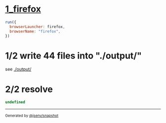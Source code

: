 # [1_firefox](../../dev_errors_snapshots.test.mjs#L99)

```js
run({
  browserLauncher: firefox,
  browserName: "firefox",
})
```

# 1/2 write 44 files into "./output/"

see [./output/](./output/)

# 2/2 resolve

```js
undefined
```

---

<sub>
  Generated by <a href="https://github.com/jsenv/core/tree/main/packages/independent/snapshot">@jsenv/snapshot</a>
</sub>
